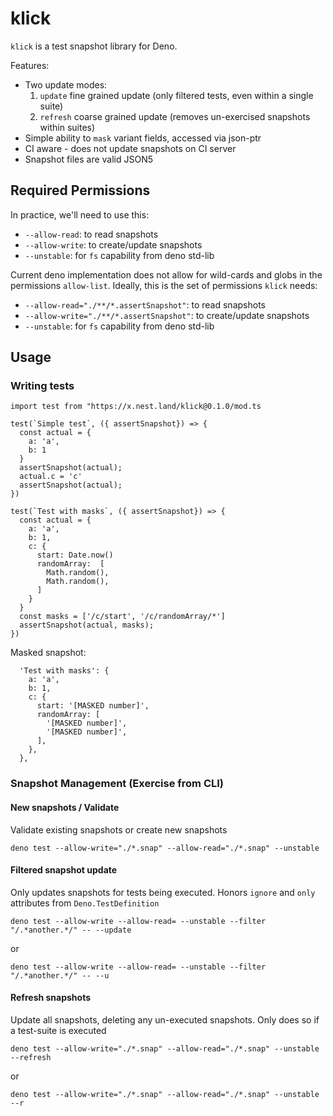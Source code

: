 # klick

`klick` is a test snapshot library for Deno.

Features:

- Two update modes:
  1. `update` fine grained update (only filtered tests, even within a single suite)
  2. `refresh` coarse grained update (removes un-exercised snapshots within suites)
- Simple ability to `mask` variant fields, accessed via json-ptr
- CI aware - does not update snapshots on CI server
- Snapshot files are valid JSON5

## Required Permissions

In practice, we'll need to use this:

- `--allow-read`: to read snapshots
- `--allow-write`: to create/update snapshots
- `--unstable`: for `fs` capability from deno std-lib

Current deno implementation does not allow for wild-cards and globs in the permissions `allow-list`.
Ideally, this is the set of permissions `klick` needs:

- `--allow-read="./**/*.assertSnapshot"`: to read snapshots
- `--allow-write="./**/*.assertSnapshot"`: to create/update snapshots
- `--unstable`: for `fs` capability from deno std-lib

## Usage

### Writing tests

```
import test from "https://x.nest.land/klick@0.1.0/mod.ts

test(`Simple test`, ({ assertSnapshot}) => {
  const actual = {
    a: 'a',
    b: 1
  }
  assertSnapshot(actual);
  actual.c = 'c'
  assertSnapshot(actual);
})

test(`Test with masks`, ({ assertSnapshot}) => {
  const actual = {
    a: 'a',
    b: 1,
    c: {
      start: Date.now()
      randomArray:  [
        Math.random(),
        Math.random(),
      ]
    }
  }
  const masks = ['/c/start', '/c/randomArray/*']
  assertSnapshot(actual, masks);
})
```

Masked snapshot:

```
  'Test with masks': {
    a: 'a',
    b: 1,
    c: {
      start: '[MASKED number]',
      randomArray: [
        '[MASKED number]',
        '[MASKED number]',
      ],
    },
  },
```

### Snapshot Management (Exercise from CLI)

#### New snapshots / Validate

Validate existing snapshots or create new snapshots

```
deno test --allow-write="./*.snap" --allow-read="./*.snap" --unstable
```

#### Filtered snapshot update

Only updates snapshots for tests being executed. Honors `ignore` and `only` attributes from `Deno.TestDefinition`

```
deno test --allow-write --allow-read= --unstable --filter "/.*another.*/" -- --update
```

or

```
deno test --allow-write --allow-read= --unstable --filter "/.*another.*/" -- --u
```

#### Refresh snapshots

Update all snapshots, deleting any un-executed snapshots. Only does so if a test-suite is executed

```
deno test --allow-write="./*.snap" --allow-read="./*.snap" --unstable --refresh
```

or

```
deno test --allow-write="./*.snap" --allow-read="./*.snap" --unstable --r
```
